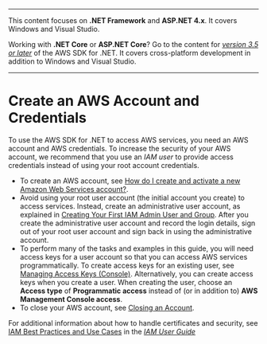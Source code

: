 --------

This content focuses on **\.NET Framework** and **ASP\.NET 4\.x**\. It covers Windows and Visual Studio\.

Working with **\.NET Core** or **ASP\.NET Core**? Go to the content for *[version 3\.5 or later](https://docs.aws.amazon.com/sdk-for-net/latest/developer-guide/welcome.html)* of the AWS SDK for \.NET\. It covers cross\-platform development in addition to Windows and Visual Studio\.

--------

# Create an AWS Account and Credentials<a name="net-dg-signup"></a>

To use the AWS SDK for \.NET to access AWS services, you need an AWS account and AWS credentials\. To increase the security of your AWS account, we recommend that you use an *IAM user* to provide access credentials instead of using your root account credentials\.
+ To create an AWS account, see [How do I create and activate a new Amazon Web Services account?](https://aws.amazon.com/premiumsupport/knowledge-center/create-and-activate-aws-account)\.
+ Avoid using your root user account \(the initial account you create\) to access services\. Instead, create an administrative user account, as explained in [Creating Your First IAM Admin User and Group](https://docs.aws.amazon.com/IAM/latest/UserGuide/getting-started_create-admin-group.html)\. After you create the administrative user account and record the login details, sign out of your root user account and sign back in using the administrative account\.
+ To perform many of the tasks and examples in this guide, you will need access keys for a user account so that you can access AWS services programmatically\. To create access keys for an existing user, see [Managing Access Keys \(Console\)](https://docs.aws.amazon.com/IAM/latest/UserGuide/id_credentials_access-keys.html#Using_CreateAccessKey)\. Alternatively, you can create access keys when you create a user\. When creating the user, choose an **Access type** of **Programmatic access** instead of \(or in addition to\) **AWS Management Console access**\.
+ To close your AWS account, see [Closing an Account](https://docs.aws.amazon.com/awsaccountbilling/latest/aboutv2/close-account.html)\.

For additional information about how to handle certificates and security, see [IAM Best Practices and Use Cases](https://docs.aws.amazon.com/IAM/latest/UserGuide/IAMBestPracticesAndUseCases.html) in the *[IAM User Guide](https://docs.aws.amazon.com/IAM/latest/UserGuide/)*